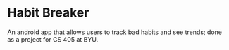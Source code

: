 # Habit Breaker
An android app that allows users to track bad habits and see trends; done as a project for CS 405 at BYU.
